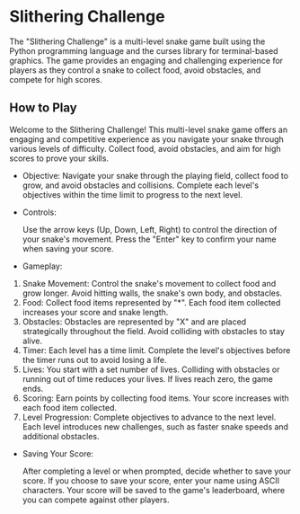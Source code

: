# Slithering Challenge

The "Slithering Challenge" is a multi-level snake game built using the Python programming language and the curses library for terminal-based graphics. The game provides an engaging and challenging experience for players as they control a snake to collect food, avoid obstacles, and compete for high scores.


## How to Play

Welcome to the Slithering Challenge! This multi-level snake game offers an engaging and competitive experience as you navigate your snake through various levels of difficulty. Collect food, avoid obstacles, and aim for high scores to prove your skills.

+ Objective:
Navigate your snake through the playing field, collect food to grow, and avoid obstacles and collisions. Complete each level's objectives within the time limit to progress to the next level.

+ Controls:

    Use the arrow keys (Up, Down, Left, Right) to control the direction of your snake's movement.
    Press the "Enter" key to confirm your name when saving your score.
+ Gameplay:

1. Snake Movement: Control the snake's movement to collect food and grow longer. Avoid hitting walls, the snake's own body, and obstacles.
1. Food: Collect food items represented by "*". Each food item collected increases your score and snake length.
1. Obstacles: Obstacles are represented by "X" and are placed strategically throughout the field. Avoid colliding with obstacles to stay alive.
1. Timer: Each level has a time limit. Complete the level's objectives before the timer runs out to avoid losing a life.
1. Lives: You start with a set number of lives. Colliding with obstacles or running out of time reduces your lives. If lives reach zero, the game ends.
1. Scoring: Earn points by collecting food items. Your score increases with each food item collected.
1. Level Progression: Complete objectives to advance to the next level. Each level introduces new challenges, such as faster snake speeds and additional obstacles.
+ Saving Your Score:

    After completing a level or when prompted, decide whether to save your score.
    If you choose to save your score, enter your name using ASCII characters.
    Your score will be saved to the game's leaderboard, where you can compete against other players.
